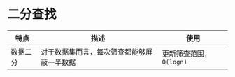 # 二分查找

| 特点     | 描述                                       | 使用                      |
| -------- | ------------------------------------------ | ------------------------- |
| 数据二分 | 对于数据集而言，每次筛查都能够屏蔽一半数据 | 更新筛查范围，``O(logn)`` |

